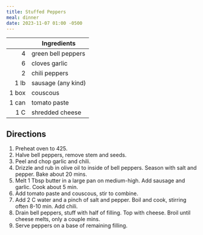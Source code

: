 ```yaml
---
title: Stuffed Peppers
meal: dinner
date: 2023-11-07 01:00 -0500
---
```


|| Ingredients |
|-:|-|
4     | green bell peppers
6     | cloves garlic
2     | chili peppers
1 lb  | sausage (any kind)
1 box | couscous
1 can | tomato paste
1 C   | shredded cheese

## Directions

1. Preheat oven to 425.
2. Halve bell peppers, remove stem and seeds.
3. Peel and chop garlic and chili.
4. Drizzle and rub in olive oil to inside of bell peppers. Season with salt and pepper. Bake about 20 mins.
5. Melt 1 Tbsp butter in a large pan on medium-high. Add sausage and garlic. Cook about 5 min.
6. Add tomato paste and couscous, stir to combine.
7. Add 2 C water and a pinch of salt and pepper. Boil and cook, stirring often 8-10 min. Add chili.
8. Drain bell peppers, stuff with half of filling. Top with cheese. Broil until cheese melts, only a couple mins.
9. Serve peppers on a base of remaining filling.

